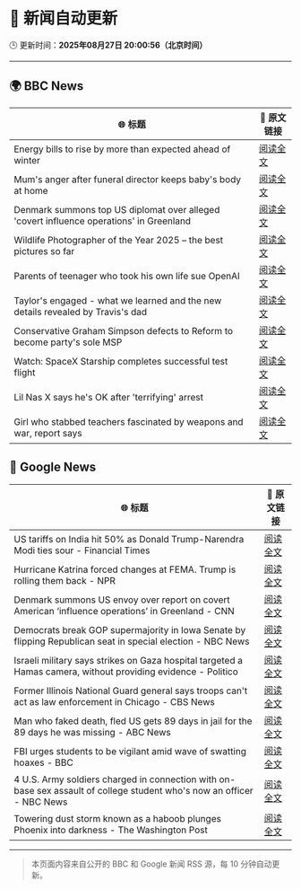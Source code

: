 # 🧠 新闻自动更新

🕒 更新时间：**2025年08月27日 20:00:56（北京时间）**

---

## 🌍 BBC News

| 🌐 标题 | 🔗 原文链接 |
|--------|-------------|
| Energy bills to rise by more than expected ahead of winter | [阅读全文](https://www.bbc.com/news/articles/c78zgz7j576o?at_medium=RSS&at_campaign=rss) |
| Mum's anger after funeral director keeps baby's body at home | [阅读全文](https://www.bbc.com/news/articles/c4gjr0ylenzo?at_medium=RSS&at_campaign=rss) |
| Denmark summons top US diplomat over alleged 'covert influence operations' in Greenland | [阅读全文](https://www.bbc.com/news/articles/c0j9l08902eo?at_medium=RSS&at_campaign=rss) |
| Wildlife Photographer of the Year 2025 – the best pictures so far | [阅读全文](https://www.bbc.com/news/articles/c70r7plrdndo?at_medium=RSS&at_campaign=rss) |
| Parents of teenager who took his own life sue OpenAI | [阅读全文](https://www.bbc.com/news/articles/cgerwp7rdlvo?at_medium=RSS&at_campaign=rss) |
| Taylor's engaged - what we learned and the new details revealed by Travis's dad | [阅读全文](https://www.bbc.com/news/articles/c4gzdpk3xwjo?at_medium=RSS&at_campaign=rss) |
| Conservative Graham Simpson defects to Reform to become party's sole MSP | [阅读全文](https://www.bbc.com/news/articles/cr74kg1vg4jo?at_medium=RSS&at_campaign=rss) |
| Watch: SpaceX Starship completes successful test flight | [阅读全文](https://www.bbc.com/news/videos/cd0dxg4kxg1o?at_medium=RSS&at_campaign=rss) |
| Lil Nas X says he's OK after 'terrifying' arrest | [阅读全文](https://www.bbc.com/news/articles/c5ylv15xd0xo?at_medium=RSS&at_campaign=rss) |
| Girl who stabbed teachers fascinated by weapons and war, report says | [阅读全文](https://www.bbc.com/news/articles/ceqye7n8l88o?at_medium=RSS&at_campaign=rss) |

## 📰 Google News

| 🌐 标题 | 🔗 原文链接 |
|--------|-------------|
| US tariffs on India hit 50% as Donald Trump-Narendra Modi ties sour - Financial Times | [阅读全文](https://news.google.com/rss/articles/CBMicEFVX3lxTE5OdTItTEVBdU5PNmtkMXRtUTA5azIyMVprZ3dDX0RTeGJmaUktdWF3ajA0cWU2clZya1kxRXdQaXhZOWFMWnk1YWhkc0JWVTloMExfcGlaZ2VrYndnTm5IR1NIQUNfY3hrZU9tX2JscHI?oc=5) |
| Hurricane Katrina forced changes at FEMA. Trump is rolling them back - NPR | [阅读全文](https://news.google.com/rss/articles/CBMifkFVX3lxTE1qZTR0SlNvUHhXRV84c2J0V2lOTUZMcVU5S21CN0dRWnVpZDg1ZmlxSUgtd1hIeWQwaVcwVkhFa1VLQnpfaW1PcDUwQUpRYWJGSldlVnQ1WUJqOVF3UlZvRVVSSmZ2aGhLNFJ3QnVsTkJqck81U0h6X0g1cWhJUQ?oc=5) |
| Denmark summons US envoy over report on covert American ‘influence operations’ in Greenland - CNN | [阅读全文](https://news.google.com/rss/articles/CBMigwFBVV95cUxPTVRVc1ZUNnBSSXlUQ1llSWpUU0tzQjk1d0d5YUFkS0VfdHU1RThhbEhQQ0ItRnREcnBkRGNDa3B3SnRzSFBILU5nellESFRDWHE3V1luNkk5SFdueU91VU1pMHZXOVlnbTVONzdaaVBDRzUzQlZNZFJPbGREOWxqcDhLVQ?oc=5) |
| Democrats break GOP supermajority in Iowa Senate by flipping Republican seat in special election - NBC News | [阅读全文](https://news.google.com/rss/articles/CBMisgFBVV95cUxPRU1CUWZfakJGS2tQNzFwVXdQbWtpRTJXcUtPN2d3VDlTUFdhLTEzcFkwX0lYVXk4RG9lMmpGWlpHaUxXWkl5Y2Z3NUo2YS0wZFhxYWRqR0tVcDYtZEpFd2ZseVBuSTk1SmotUUNQRW9aS1VKNVk5ZlM5eWU5Vy1NdDlxVGMzdTB3NXN3WUNidDJ1aXNIdGxseWtTemZWZC1hcDliT2o3ZUE5LVJkaVpvMkN30gFWQVVfeXFMTjV1RUdIVUllVWpNaGc4OW95Y3ZOdG5Za0V2clhVdVNNNE9qamV3alA3akxRX1prRVlKUnlUVUYtekFITEJ2VTBsME9vQktQOUhrckJUZmc?oc=5) |
| Israeli military says strikes on Gaza hospital targeted a Hamas camera, without providing evidence - Politico | [阅读全文](https://news.google.com/rss/articles/CBMi4AFBVV95cUxPbk5JQl8xODNuRU9QWjdUV2xiMndGM2ZXODVXMlY1ZV9nNEpld1ZTaGJGbHA2QWhsV0Q1VWFjRHZOaEJuZ3F5VEFaQXAzS1NSUG9wS2pUQUpZdDhqdUJDMWxGckZ3OGlfT0lyMkFWRXAwLUs0NFlKUHk1VkZRbFp2RUxTckVsTm5CZ2dUTTJMZHRGYlQtd3E2N2E0ZzRnZlk0V2RXN2NLUVE0bTdVemVXaHAyZlVJRGdPNjYwa3hXdFBuMWZTcE1sSk53X1g5WDFnVkpUbU9rMDNGRlVwQXZLdw?oc=5) |
| Former Illinois National Guard general says troops can't act as law enforcement in Chicago - CBS News | [阅读全文](https://news.google.com/rss/articles/CBMioAFBVV95cUxQeVkzdGdQSE93azlfRnZEVm9fblkyT1p1a29WUWNJeGs0RXJid09ZR0F0aXZiREc4XzAtQzczNG1OV2VZWFZrZlNaSnVFQUZJYkZ4WmhIY25zSGRKZ1JCUVhUcVQ5RE1XZ0RvVHNfZk1hZzgwUEtsaHlycmVydzJocXNXMGNVcmh1QTJWZDRXb1BrRFM3WDVWLUJGaHd3Um5H?oc=5) |
| Man who faked death, fled US gets 89 days in jail for the 89 days he was missing - ABC News | [阅读全文](https://news.google.com/rss/articles/CBMiiAFBVV95cUxQSWVaaWRpTWR4ZEE4eXQzeEhlNF9sWldiN0NUekI3OVoyN0MxaThFOVBjZ296SEdSZVBGX19ZSFhfUTNsUkJBeFRWNTA3TWxhYWJPRlZQTnJsVWlWcUhyOTRxWHJWTEVlai1EVGRieXM1RXZQNFBzTkI5cWU5SmY0c3FkcW9lYm1U0gGOAUFVX3lxTE1RS3gyRHoyUExhc2dlTUVoUmQ4SmU1VXdJUXU4UDVIMEd3c19lNnR1YnA2ZU5ta0I4N3pkZWZ0SjFKR0tvNldmZFJ0TTc5SG5LLXlqU2xRdXNmb2NTM1ZRdUtrajQ2THdJNzVXSnhJTUIwQUFCX2VueTB1Tk1ETVVvSS1kX1BGWXFuSEdOdHc?oc=5) |
| FBI urges students to be vigilant amid wave of swatting hoaxes - BBC | [阅读全文](https://news.google.com/rss/articles/CBMiWkFVX3lxTE1JbjNFS0xvQXZCZDZsRVJEWWtBOXE1eWpld2FFalZfZUVHVmdieUFzVHlMNEZkajEtUzdkWjNhd3JfNlZFLXBUZlJOcWF0STZPSEVZQkVWeHRWUdIBX0FVX3lxTE5iRXhxVGRQV2lseERmVlJwQjE0SkhrcURfN3U2ZDdaa0d4UnkyOVVXWm01R0V5ZmEzSHYwQjZEMDJLZTZmc19oNXJXajJCZDY3bnRsQTNxN1RYUU5DNnFR?oc=5) |
| 4 U.S. Army soldiers charged in connection with on-base sex assault of college student who's now an officer - NBC News | [阅读全文](https://news.google.com/rss/articles/CBMiugFBVV95cUxNdmtkRjZ4ZWx6TGdkaG1TZzRhb3dXMUY2M3V2TVZCSG5jeFJKYkJNSzREWGJPdVplS1JubGcySU8xUk9yUWZ5V0p0cDRoU0FuenVIUkY0eGMyVjNJTE1TTTN2TG5GbTJRbmVLOHM5VjYzV3R3X1lQa0V5RGJVeExLVTg5NTFEOWdweVNZREpNNC13TklJWVl2SEs3SlZWUGlKM1BtS0dVUWxDd0x4Wmhwc2ZLTk9vNE5tWFHSAVZBVV95cUxNVmtDdWw5QjZRYmNiRW1iT0o1dFpSQkN3SlRfYktxNDF5bGRQdzN6NUlfM21TdW9GREJrOW0yRnhJczB4X2tnc0NWd21Pdy1oVktFMHFqZw?oc=5) |
| Towering dust storm known as a haboob plunges Phoenix into darkness - The Washington Post | [阅读全文](https://news.google.com/rss/articles/CBMinAFBVV95cUxQbmNHXzRvcXhNVDBCNFZqdjFWeGlnaWJoQVpZTEMwOE9FQWxkS1pyQUM1Zk5iMF8zZUdIUUZtMXd2UGlDem1VNWlWZFhyYmZaeWtaYzNLdTczNEJpSEQ5LVlYTVhwWEZUQ1pFYTB2dmJ4VTE4YnJMclJyWDRXaG9OSG1Yb2wyYUVscDdJSEFoQ241VWQySTh5b0JVbTQ?oc=5) |

---
> 本页面内容来自公开的 BBC 和 Google 新闻 RSS 源，每 10 分钟自动更新。